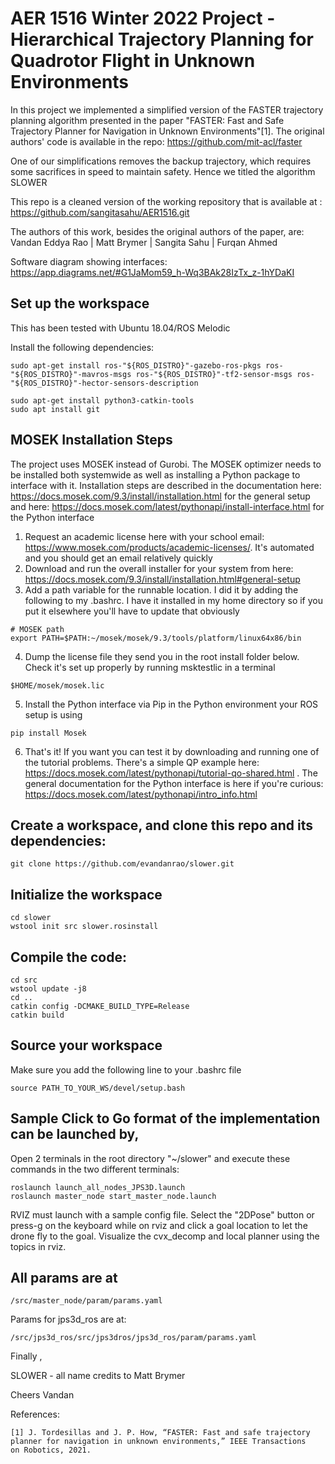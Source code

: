 # AER 1516 Winter 2022 Project - Hierarchical Trajectory Planning for Quadrotor Flight in Unknown Environments

In this project we implemented a simplified version of the FASTER trajectory planning algorithm presented in the paper "FASTER: Fast and Safe Trajectory Planner for Navigation in Unknown Environments"[1]. The original authors' code is available in the repo: https://github.com/mit-acl/faster

One of our simplifications removes the backup trajectory, which requires some sacrifices in speed to maintain safety. Hence we titled the algorithm SLOWER

This repo is a cleaned version of the working repository that is available at : https://github.com/sangitasahu/AER1516.git

The authors of this work, besides the original authors of the paper, are:  Vandan Eddya Rao | Matt Brymer | Sangita Sahu | Furqan Ahmed

Software diagram showing interfaces:   https://app.diagrams.net/#G1JaMom59_h-Wq3BAk28IzTx_z-1hYDaKI

## Set up the workspace
This has been tested with Ubuntu 18.04/ROS Melodic

Install the following dependencies:
```
sudo apt-get install ros-"${ROS_DISTRO}"-gazebo-ros-pkgs ros-"${ROS_DISTRO}"-mavros-msgs ros-"${ROS_DISTRO}"-tf2-sensor-msgs ros-"${ROS_DISTRO}"-hector-sensors-description
```
```
sudo apt-get install python3-catkin-tools
sudo apt install git
```

## MOSEK Installation Steps
The project uses MOSEK instead of Gurobi.
The MOSEK optimizer needs to be installed both systemwide as well as installing a Python package to interface with it. Installation steps are described in the documentation here: https://docs.mosek.com/9.3/install/installation.html for the general setup and here: https://docs.mosek.com/latest/pythonapi/install-interface.html for the Python interface
1. Request an academic license here with your school email: https://www.mosek.com/products/academic-licenses/. It's automated and you should get an email relatively quickly
2. Download and run the overall installer for your system from here: https://docs.mosek.com/9.3/install/installation.html#general-setup
3. Add a path variable for the runnable location. I did it by adding the following to my .bashrc. I have it installed in my home directory so if you put it elsewhere you'll have to update that obviously
```
# MOSEK path
export PATH=$PATH:~/mosek/mosek/9.3/tools/platform/linux64x86/bin
```
4. Dump the license file they send you in the root install folder below. Check it's set up properly by running msktestlic in a terminal
```
$HOME/mosek/mosek.lic
```
5. Install the Python interface via Pip in the Python environment your ROS setup is using
```
pip install Mosek
```
6. That's it! If you want you can test it by downloading and running one of the tutorial problems. There's a simple QP example here: https://docs.mosek.com/latest/pythonapi/tutorial-qo-shared.html . The general documentation for the Python interface is here if you're curious: https://docs.mosek.com/latest/pythonapi/intro_info.html



## Create a workspace, and clone this repo and its dependencies:
```
git clone https://github.com/evandanrao/slower.git
```
## Initialize the workspace
```
cd slower
wstool init src slower.rosinstall
```
## Compile the code:
```
cd src
wstool update -j8
cd ..
catkin config -DCMAKE_BUILD_TYPE=Release
catkin build
```
## Source your workspace
Make sure you add the following line to your .bashrc file
```
source PATH_TO_YOUR_WS/devel/setup.bash
```
## Sample Click to Go format of the implementation can be launched by, 

Open 2 terminals in the root directory "~/slower" and execute these commands in the two different terminals:
```
roslaunch launch_all_nodes_JPS3D.launch
roslaunch master_node start_master_node.launch
```
RVIZ must launch with a sample config file. 
Select the  "2DPose" button or press-g on the keyboard while on rviz and click a goal location to let the drone fly to the goal.
Visualize the cvx_decomp and local planner using the topics in rviz.

## All params are at 
```
/src/master_node/param/params.yaml
```
Params for jps3d_ros are at:
```
/src/jps3d_ros/src/jps3dros/jps3d_ros/param/params.yaml
```
 Finally , 
 
 SLOWER -  all name credits to Matt Brymer
 
 Cheers
 Vandan
 
 References:
 ``` 
 [1] J. Tordesillas and J. P. How, “FASTER: Fast and safe trajectory
planner for navigation in unknown environments,” IEEE Transactions
on Robotics, 2021.
```
